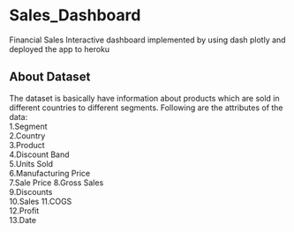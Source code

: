 # Sales_Dashboard
Financial Sales Interactive dashboard implemented by using dash plotly and deployed the app to heroku 

## About Dataset

The dataset is basically have information about products which are sold in different countries to different segments.
Following are the attributes of the data:  
   1.Segment  
   2.Country	 
   3.Product   	 
   4.Discount Band   	
   5.Units Sold  	
   6.Manufacturing Price  	
   7.Sale Price	
   8.Gross Sales	
   9.Discounts	 
   10.Sales	
   11.COGS	
   12.Profit	
   13.Date	
  

